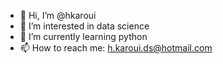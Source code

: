 - 👋 Hi, I’m @hkaroui
- 👀 I’m interested in data science
- 🌱 I’m currently learning python
- 📫 How to reach me: h.karoui.ds@hotmail.com


<!---
hkaroui/hkaroui is a ✨ special ✨ repository because its `README.md` (this file) appears on your GitHub profile.
You can click the Preview link to take a look at your changes.
--->
